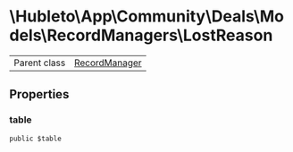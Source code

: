 
# \Hubleto\App\Community\Deals\Models\RecordManagers\LostReason
<table class='table-default dense'>
<tr><td>Parent class</td><td><a href="../../../../../Erp/RecordManager">RecordManager</a></td></tr></table>


## Properties

### table

`public $table`

